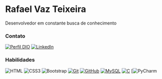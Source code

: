 # Rafael Vaz Teixeira

Desenvolvedor em constante busca de conhecimento

### Contato

[![Perfil DIO](https://img.shields.io/badge/-Meu%20Perfil%20na%20DIO-30A3DC?style=for-the-badge)](https://www.dio.me/users/rafaelvaz13)
[![LinkedIn](https://img.shields.io/badge/-LinkedIn-000?style=for-the-badge&logo=linkedin&logoColor=000000)](https://www.linkedin.com/in/rafaelvazteixeira09/)

### Habilidades

![HTML](https://img.shields.io/badge/HTML-000?style=for-the-badge&logo=html5&logoColor=30A3DC)
![CSS3](https://img.shields.io/badge/CSS3-000?style=for-the-badge&logo=css3&logoColor=E94D5F)
![Bootstrap](https://img.shields.io/badge/bootstrap-000?style=for-the-badge&logo=bootstrap&logoColor=553C7B)
[![Git](https://img.shields.io/badge/Git-000?style=for-the-badge&logo=git&logoColor=E94D5F)](https://git-scm.com/doc)
[![GitHub](https://img.shields.io/badge/GitHub-000?style=for-the-badge&logo=github&logoColor=30A3DC)](https://docs.github.com/)
[![MySQL](https://img.shields.io/badge/MySQL-000?style=for-the-badge&logo=mysql&logoColor=30A3DC)](https://docs.github.com/)
[![C](https://img.shields.io/badge/C#-000?style=for-the-badge&logo=c&logoColor=30A3DC)](https://docs.github.com/)
[![PyCharm](https://img.shields.io/badge/PyCharm-000000.svg?&style=for-the-badge&logo=PyCharm&logoColor=white)